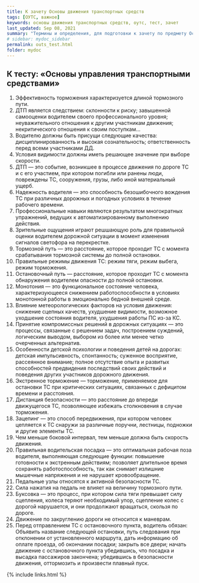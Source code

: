 ```yaml
---
title: К зачету Основы движения транспортных средств
tags: [ОУТС, важное]
keywords: основы движения транспортных средств, оутс, тест, зачет
last_updated: Sep 08, 2021
summary: "Термины и определения, для подготовки к зачету по предмету Основы движения транспортных средств"
# sidebar: mydoc_sidebar
permalink: outs_test.html
folder: mydoc
---
```


## К тесту: «Основы управления транспортными средствами»

1. Эффективность торможения характеризуется длиной тормозного пути.
2. ДТП является следствием: склонности к риску; завышенной самооценки водителем своего профессионального уровня; неуважительного отношения к другим участникам движения; некритического отношения к своим поступкам…
3. Водителю должны быть присущи следующие качества: дисциплинированность и высокая сознательность; ответственность перед всеми участниками ДД.
4. Условия видимости должны иметь решающее значение при выборе скорости.
5. ДТП — это событие, возникшее в процессе движения по дороге ТС и с его участием, при котором погибли или ранены люди, повреждены ТС, сооружения, грузы, либо иной материальный ущерб.
6. Надежность водителя — это способность безошибочного вождения ТС при различных дорожных и погодных условиях в течение рабочего времени.
7. Профессиональные навыки являются результатом многократных упражнений, ведущих к автоматизированному выполнению действия.
8. Зрительные ощущения играют решшающую роль для правильной оценки водителем дорожной ситуации в момент изменения сигналов светофора на перекрестке.
9. Тормозной путь — это расстояние, которое проходит ТС с момента срабатывания тормозной системы до полной остановки.
10. Правильные режимы движения ТС: режим тяги, режим выбега, режим торможения.
11. Остановочный путь — расстояние, которое проходит ТС с момента обнаружения водителем опасности до полной остановки.
12. Монотония — это функциональное состояние человека, характеризующееся снижением работоспособности в условиях монотонной работы в эмоционально бедной внешней среде.
13. Влияние метеорологических факторов на условия движения: снижение сцепных качеств, ухудшение видимости, возможное уходшение состояния водителя, ухудшения работы ПС из-за КС.
14. Принятие компромиссных решений в дорожных ситуациях — это процессы, связанные с решением задач, построением суждений, логическим выводом, выбором из более или менее четко очерченных альтернатив.
15. Особенности детской психологии и поведения детей на дорогах: детская импульсивность, спонтанность; суженное восприятие, рассеянное внимание; полное отсутствие опыта и развитых способностей предвидения последствий своих действий и поведения других участников дорожного движения.
16. Экстренное торможение — торможение, применяемое для остановки ТС при критических ситуациях, связанных с дефицитом времени и расстояния.
17. Дистанция безопасности — это расстояние до впереди движущегося ТС, позволяющее избежать столкновения в случае торможения.
18. Зацепинг — это способ передвижения, при котором человек цепляется к ТС снаружи за различные поручни, лестницы, подножки и другие элементы ТС.
19. Чем меньше боковой интервал, тем меньше должна быть скорость движения.
20. Правильная водительская посадка — это оптимальная рабочая поза водителя, выполняющая следующие функции: повышение готовности к экстренным действиям; позволяет длительное время сохранять работоспособность, так как снимает излишние мышечные напряжения и не нарушает кровообращение.
21. Педальные узлы относятся к активной безопасности ТС.
22. Сила нажатия на педаль не влияет на величину тормозного пути.
23. Буксовка — это процесс, при котором сила тяги превышает силу сцепления, колеса теряют необходимый упор, сцепление колес с дорогой нарушается, и они продолжают вращаться, скользя по дороге.
24. Движение по закруглению дороги не относится к маневрам.
25. Перед отправлением ТС с остановочного пункта, водитель обязан: Объявить название следующей остановки, путь следования при отклонении от установленного маршрута, дать информацию об оплате проезда, об окончании посадки; закрыть все двери; начать движение с остановочного пункта убедившись, что посадка и высадка пассажиров закончена; убедившись в безопасности движения, оттормозить и произвести плавный пуск.


{% include links.html %}
